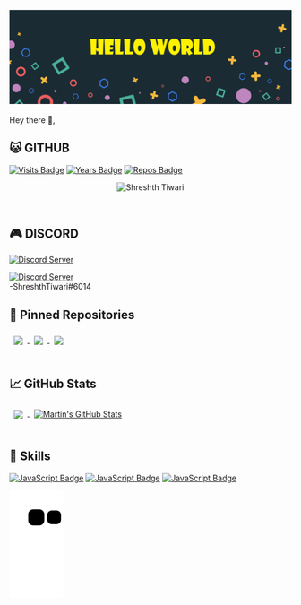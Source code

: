 [![header](./assets/header.png)](https://github.com/ShreshthTiwari)
<br>
<br>
Hey there 👋,
<br>

## 🐱 GITHUB

[![Visits Badge](https://badges.pufler.dev/visits/ShreshthTiwari/ShreshthTiwari)](https://github.com/ShreshthTiwari)
[![Years Badge](https://badges.pufler.dev/years/ShreshthTiwari)](https://github.com/ShreshthTiwari)
[![Repos Badge](https://badges.pufler.dev/repos/ShreshthTiwari)](https://github.com/ShreshthTiwari?tab=repositories)
<p align="center"><img src="https://profile-counter.glitch.me/{ShreshthTiwari}/count.svg" alt="Shreshth Tiwari" /></p>
<br>

## 🎮 DISCORD

[![Discord Server](https://camo.githubusercontent.com/3f990cfefb64f13d28397fe586c3aa38a81fde585de479205d63c79363ebe07a/68747470733a2f2f696d672e736869656c64732e696f2f62616467652f446973636f72642d3732383944413f7374796c653d666f722d7468652d6261646765266c6f676f3d646973636f7264266c6f676f436f6c6f723d7768697465)](https://discord.com/invite/Z2t6Ury5P9)
<br>

[![Discord Server](https://img.shields.io/discord/821078039576051753?label=Discord&style=plastic)](https://discord.com/invite/Z2t6Ury5P9)
<br>
-ShreshthTiwari#6014
<br>

## 📌 Pinned Repositories

<a href="https://github.com/braydoncoyer/tailwindcss-v2-dark-mode-template">
  <img align="center" style="margin:0.5rem" src="https://github-readme-stats.vercel.app/api/pin/?username=ShreshthTiwari&repo=B0T&title_color=00FF00&text_color=FFFF00&icon_color=87ceeb&bg_color=000000" />
</a>
<a href="https://github.com/braydoncoyer/tailwindcss-v2-dark-mode-template">
  <img align="center" style="margin:0.5rem" src="https://github-readme-stats.vercel.app/api/pin/?username=ShreshthTiwari&repo=PteroStats-Fork&title_color=00FF00&text_color=FFFF00&icon_color=87ceeb&bg_color=000000" />
</a>
<a href="https://github.com/braydoncoyer/tailwindcss-v2-dark-mode-template">
  <img align="center" style="margin:0.5rem" src="https://github-readme-stats.vercel.app/api/pin/?username=ShreshthTiwari&repo=ShreshthTiwari&title_color=00FF00&text_color=FFFF00&icon_color=87ceeb&bg_color=000000" />
</a>
<br>
<br>

## 📈 GitHub Stats

<a href="https://github.com/braydoncoyer">
  <img align="center" style="margin:0.5rem" src="https://github-readme-stats.vercel.app/api/top-langs/?username=ShreshthTiwari&hide=html,css&title_color=00FF00&text_color=FFFF00&icon_color=87ceeb&bg_color=000000" />
</a>
<a href="https://github.com/braydoncoyer">
  <img align="center" style="margin:0.5rem" src="https://github-readme-stats.vercel.app/api?username=ShreshthTiwari&show_icons=true&line_height=27&count_private=true&title_color=00FF00&text_color=FFFF00&icon_color=87ceeb&bg_color=000000" alt="Martin's GitHub Stats" />
</a>
<br>
<br>

## 💼 Skills

[![JavaScript Badge](https://img.shields.io/badge/Javascript-informational?style=plastic&logo=javascript&logoColor=87ceeb&color=000000)](https://github.com/ShreshthTiwari)
[![JavaScript Badge](https://img.shields.io/badge/C-informational?style=plastic&logo=c&logoColor=87ceeb&color=000000)](https://github.com/ShreshthTiwari)
[![JavaScript Badge](https://img.shields.io/badge/C++-informational?style=plastic&logo=cplusplus&logoColor=87ceeb&color=000000)](https://github.com/ShreshthTiwari)

![Snake animation](https://github.com/rafaballerini/rafaballerini/blob/output/github-contribution-grid-snake.svg)